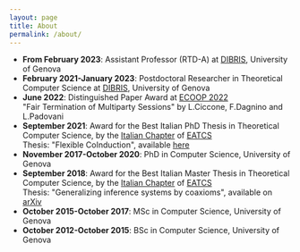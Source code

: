 ```yaml
---
layout: page
title: About
permalink: /about/
---
```


* **From February 2023**: Assistant Professor (RTD-A) at [DIBRIS](https://dibris.unige.it), University of Genova
* **February 2021-January 2023**: Postdoctoral Researcher in Theoretical Computer Science at [DIBRIS](https://dibris.unige.it), University of Genova
* **June 2022**: Distinguished Paper Award at [ECOOP 2022](https://2022.ecoop.org/)  
"Fair Termination of Multiparty Sessions" by L.Ciccone, F.Dagnino and L.Padovani 
* **September 2021**: Award for the Best Italian PhD Thesis in Theoretical Computer Science, by the [Italian Chapter](https://eatcs.org/index.php/italian-chapter) of [EATCS](https://eatcs.org/index.php/about)  
Thesis: "Flexible CoInduction",  available [here](https://web.archive.org/web/20210214063202id_/https://iris.unige.it/retrieve/handle/11567/1035050/502494/phdunige_3767524.pdf)
* **November 2017-October 2020**: PhD in Computer Science, University of Genova
* **September 2018**: Award for the Best Italian Master Thesis in Theoretical Computer Science, by the [Italian Chapter](https://eatcs.org/index.php/italian-chapter) of [EATCS](https://eatcs.org/index.php/about)  
Thesis: "Generalizing inference systems by coaxioms",  available on [arXiv](https://arxiv.org/abs/1712.01014) 
* **October 2015-October 2017**: MSc in Computer Science, University of Genova 
* **October 2012-October 2015**: BSc in Computer Science, University of Genova 

